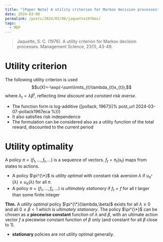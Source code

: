 ```yaml
---
title: "[Paper Note] A utility criterion for Markov decision processes"
date: 2024-03-08
permalink: /posts/2024/03/08/jaquette1976ms/
tags:
  - MDP
---
```


> Jaquette, S. C. (1976). A utility criterion for Markov decision processes. Management Science, 23(1), 43-49.

# Utility criterion
The following utility criterion is used
$$u(X)=-\exp(-\sum\limits_{t}\lambda_{t}x_{t}),$$
where $\lambda_{t}= \lambda \beta^{t}$, reflecting *time discount* and *constant risk averse*.
- The function form is log-additive ([pollack, 1967]({% post_url 2024-03-07-pollack1967eca %}))
- It also satisfies risk independence
- The formulation can be considered also as a utility function of the total reward, discounted to the current period

# Utility optimality
A policy $\pi=(f_1,...,f_t,...)$ is a sequence of vectors. $f_t=\pi_t(s_t)$ maps from states to actions.
- A policy $\pi^{\*}$ is *utility optimal* with constant risk aversion $\lambda$ if $u_{\pi^{*}}(\lambda)\geq u_{\pi}(\lambda)$ for all $\pi$.
- A policy $\pi=(f_1,...,f_t,...)$ is *ultimately stationary* if $f_t=f$ for all $t$ larger than some finite integer

**Thm.** A *utility optimal* policy $\pi^{\*}(\lambda,\beta)$ exists for all $\lambda\geq 0$ and all $0\leq\beta<1$ which is *ultimately stationary*. The policy $\pi^{\*}$ can be chosen as a **piecewise constant** function of $\lambda$ and $\beta$, with an ultimate action vector $f$ a piecewise constant function of $\beta$ only (and constant for all $\beta$ close to 1).
- **stationary** policies are not utility optimal generally.
